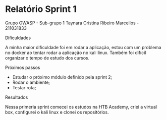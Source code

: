 # Relatório Sprint 1

Grupo OWASP - Sub-grupo 1
Taynara Cristina Ribeiro Marcellos - 211031833

Dificuldades

A minha maior dificuldade foi em rodar a aplicação, estou com um problema no docker ao tentar rodar a aplicação no kali linux. Também foi difícil organizar o tempo de estudo dos cursos.

Próximos passos

- Estudar o próximo módulo definido pela sprint 2;
- Rodar o ambiente;
- Testar rota;

Resultados

Nessa primeria sprint comecei os estudos na HTB Academy, criei a virtual box, configurei o kali linux e clonei os repositórios.
